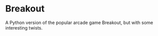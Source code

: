# Breakout
A Python version of the popular arcade game Breakout, but with some interesting twists. 
